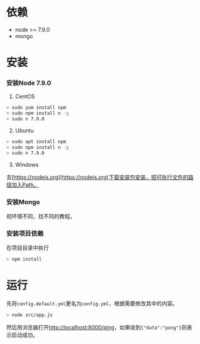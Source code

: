 
# 依赖

* node >= 7.9.0
* mongo

# 安装

### 安装Node 7.9.0

1. CentOS

```sh
> sudo yum install npm
> sudo npm install n -g
> sudo n 7.9.0
```

2. Ubuntu

```sh
> sudo apt install npm
> sudo npm install n -g
> sudo n 7.9.0
```

3. Windows

去[https://nodejs.org](https://nodejs.org)下载安装包安装，把可执行文件的路径加入Path。

### 安装Mongo

视环境不同，找不同的教程。

### 安装项目依赖

在项目目录中执行

```sh
> npm install
```

# 运行

先将`config.default.yml`更名为`config.yml`，根据需要修改其中的内容。

```sh
> node src/app.js
```

然后用浏览器打开[http://localhost:8000/ping](http://localhost:8000/ping)，如果收到`{"data":"pong"}`则表示启动成功。
